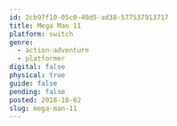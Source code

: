 ```yaml
---
id: 2cb97f10-05c0-40d5-ad38-577537913717
title: Mega Man 11
platform: switch
genre:
  - action-adventure
  - platformer
digital: false
physical: true
guide: false
pending: false
posted: 2018-10-02
slug: mega-man-11
---
```

